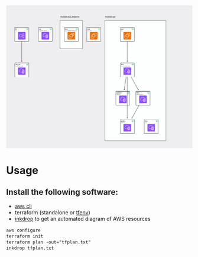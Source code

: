 ![Diagram](https://github.com/slavking/hiring_challenge_1/blob/master/2024-03-21-21-59-22.png?raw=true)

# Usage

## Install the following software:

* [aws cli](https://docs.aws.amazon.com/cli/latest/userguide/getting-started-install.html)
* terraform (standalone or [tfenv](https://github.com/tfutils/tfenv))
* [inkdrop](https://github.com/inkdrop-org/inkdrop-visualizer) to get an automated diagram of AWS resources

```commandline
aws configure
terraform init
terraform plan -out="tfplan.txt"
inkdrop tfplan.txt
```

